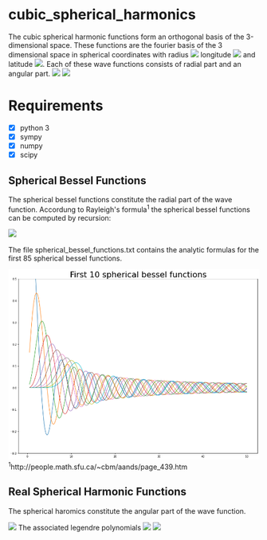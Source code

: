 # cubic_spherical_harmonics
The cubic spherical harmonic functions form an orthogonal basis of the 3-dimensional space. These functions are the fourier basis of the 3 dimensional space in spherical coordinates with radius <img src="https://latex.codecogs.com/gif.latex?r" /> longitude <img src="https://latex.codecogs.com/gif.latex?\theta" /> and latitude <img src="https://latex.codecogs.com/gif.latex?\phi" />. 
Each of these wave functions consists of radial part and an angular part.
<img src="https://latex.codecogs.com/gif.latex?\psi_{nlm}(r,\theta,\phi)=j_n(r)Y_{lm}(\theta,\phi)" /> 
<img src="https://github.com/janek-gross/cubic_spherical_harmonics/blob/master/wave_functions.gif?raw=true" width="800"  />

# Requirements
- [x] python 3
- [x] sympy
- [x] numpy
- [x] scipy

## Spherical Bessel Functions
The spherical bessel functions constitute the radial part of the wave function.
Accordung to Rayleigh's formula<sup>1</sup> the spherical bessel functions can be computed by recursion:

<img src="https://latex.codecogs.com/gif.latex?j_n(r)=(-\frac{1}{r}\frac{d}{dr})^n\frac{sin(r)}{r}" /> 

The file spherical_bessel_functions.txt contains the analytic formulas for the first 85 spherical bessel functions. 

<img src="https://github.com/janek-gross/cubic_spherical_harmonics/blob/master/spherical_bessel_functions.png?raw=true" width="800"  />
<sup>1</sup>http://people.math.sfu.ca/~cbm/aands/page_439.htm

## Real Spherical Harmonic Functions

The spherical haromics constitute the angular part of the wave function.

<img src="https://latex.codecogs.com/gif.latex?Y_{lm}(\theta,\phi)=(-1)^m\sqrt{2}\sqrt{\frac{2l+1}{4\pi}\frac{(l-|m|)!}{(l+|m|)!}}P_l^{|m|}(cos\theta)cos(|m|\phi)" /> 
The associated legendre polynomials

<img src="https://latex.codecogs.com/gif.latex?P_l^m(x)=(-1)^{m}2^{l}(1-x^2)^{m/2}\sum_{k=m}^l\frac{k!}{(k-m)!}x^{k-m}\binom{l}{k}\binom{\frac{l+k-1}{2}}{l}" /> 


<img src="https://latex.codecogs.com/gif.latex?Y_{lm}=\begin{cases}{\displaystyle}Y_{lm}(\theta,\phi)=(-1)^m\sqrt{2}\sqrt{\frac{2l+1}{4\pi}\frac{(l-|m|)!}{(l+|m|)!}}P_l^{|m|}(cos\theta)sin(|m|\phi)\\{\displaystyle}Y_{lm}(\theta,\phi)=(-1)^m\sqrt{\frac{2l+1}{4\pi}}P_l^{|m|}(cos\theta)\\{\displaystyle}Y_{lm}(\theta,\phi)=(-1)^m\sqrt{2}\sqrt{\frac{2l+1}{4\pi}\frac{(l-m)!}{(l+m)!}}P_l^{m}(cos\theta)cos(m\phi)\end{cases}" /> 


